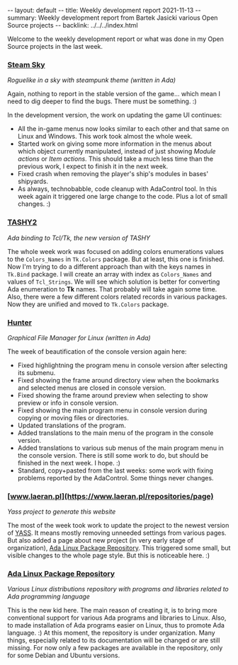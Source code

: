 -- layout: default
-- title: Weekly development report 2021-11-13
-- summary: Weekly development report from Bartek Jasicki various Open Source projects
-- backlink: ../../../index.html

Welcome to the weekly development report or what was done in my Open Source
projects in the last week.

### [Steam Sky](https://www.laeran.pl/repositories/steamsky)

*Roguelike in a sky with steampunk theme (written in Ada)*

Again, nothing to report in the stable version of the game… which mean I need
to dig deeper to find the bugs. There must be something. :)

In the development version, the work on updating the game UI continues:

* All the in-game menus now looks similar to each other and that same on Linux
  and Windows. This work took almost the whole week.
* Started work on giving some more information in the menus about which object
  currently manipulated, instead of just showing *Module actions* or *Item
  actions*. This should take a much less time than the previous work, I expect
  to finish it in the next week.
* Fixed crash when removing the player's ship's modules in bases' shipyards.
* As always, technobabble, code cleanup with AdaControl tool. In this week
  again it triggered one large change to the code. Plus a lot of small
  changes. :)

### [TASHY2](https://www.laeran.pl/repositories/tashy2)

*Ada binding to Tcl/Tk, the new version of TASHY*

The whole week work was focused on adding colors enumerations values to the
`Colors_Names` in `Tk.Colors` package. But at least, this one is finished. Now
I'm trying to do a different approach than with the keys names in `Tk.Bind`
package. I will create an array with index as `Colors_Names` and values of
`Tcl_Strings`. We will see which solution is better for converting Ada
enumeration to **Tk** names. That probably will take again some time. Also,
there were a few different colors related records in various packages. Now
they are unified and moved to `Tk.Colors` package.

### [Hunter](https://www.laeran.pl/repositories/hunter)

*Graphical File Manager for Linux (written in Ada)*

The week of beautification of the console version again here:

* Fixed highlightning the program menu in console version after selecting its
  submenu.
* Fixed showing the frame around directory view when the bookmarks and selected
  menus are closed in console version.
* Fixed showing the frame around preview when selecting to show preview or info
  in console version.
* Fixed showing the main program menu in console version during copying or
  moving files or directories.
* Updated translations of the program.
* Added translations to the main menu of the program in the console version.
* Added translations to various sub menus of the main program menu in the
  console version. There is still some work to do, but should be finished in
  the next week. I hope. :)
* Standard, copy+pasted from the last weeks: some work with fixing problems
  reported by the AdaControl. Some things never changes.

### [www.laeran.pl](https://www.laeran.pl/repositories/page)

*Yass project to generate this website*

The most of the week took work to update the project to the newest version
of [YASS](https://www.laeran.pl/repositories/yass). It means mostly removing
unneeded settings from various pages. But also added a page about new project
(in very early stage of organization), [Ada Linux Package Repository](https://www.laeran.pl/linuxada/index.html).
This triggered some small, but visible changes to the whole page style. But
this is noticeable here. :)

### [Ada Linux Package Repository](https://www.laeran.pl/linuxada/index.html)

*Various Linux distributions repository with programs and libraries related to
Ada programming language*

This is the new kid here. The main reason of creating it, is to bring more
conventional support for various Ada programs and libraries to Linux. Also, to
made installation of Ada programs easier on Linux, thus to promote Ada
language. :) At this moment, the repository is under organization. Many things,
especially related to its documentation will be changed or are still missing.
For now only a few packages are available in the repository, only for some
Debian and Ubuntu versions.
